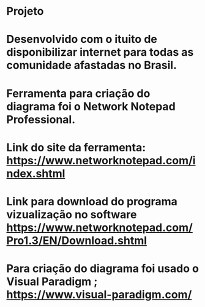 # Projeto

# Desenvolvido com o ituito de disponibilizar internet para todas as comunidade afastadas no Brasil.
# Ferramenta para criação do diagrama foi o  Network Notepad Professional.
# Link do site da ferramenta: https://www.networknotepad.com/index.shtml
# Link para download do programa vizualização no software https://www.networknotepad.com/Pro1.3/EN/Download.shtml
# Para criação do diagrama foi usado o Visual Paradigm ;  https://www.visual-paradigm.com/
